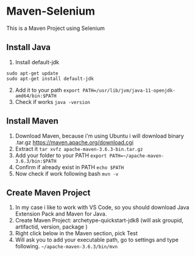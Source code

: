 # Maven-Selenium
This is a Maven Project using Selenium
## Install Java
1. Install default-jdk
```
sudo apt-get update
sudo apt-get install default-jdk
```
2. Add it to your path 
`export PATH=/usr/lib/jvm/java-11-openjdk-amd64/bin:$PATH`
3. Check if works
`java -version`
## Install Maven
1. Download Maven, because i'm using Ubuntu i will download binary .tar.gz
https://maven.apache.org/download.cgi
2. Extract it
`tar xvfz apache-maven-3.6.3-bin.tar.gz`
3. Add your folder to your PATH
`export PATH=~/apache-maven-3.6.3/bin:$PATH`
4. Confirm if already exist in PATH
`echo $PATH`
5. Now check if work following bash
`mvn -v`
## Create Maven Project
1. In my case i like to work with VS Code, so you should download Java Extension Pack and Maven for Java.
2. Create Maven Project: archetype-quickstart-jdk8 (will ask groupid, artifactid, version, package )
3. Right click below in the Maven section, pick Test
4. Will ask you to add your executable path, go to settings and type following.
`~/apache-maven-3.6.3/bin/mvn`